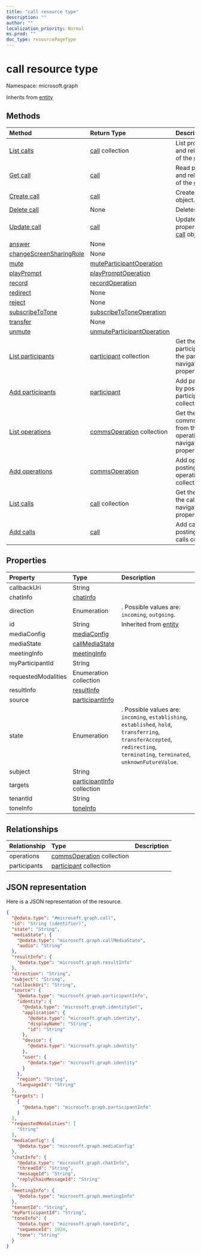 ```yaml
---
title: "call resource type"
description: ""
author: ""
localization_priority: Normal
ms.prod: ""
doc_type: resourcePageType
---
```


# call resource type


Namespace: microsoft.graph




Inherits from [entity](../resources/entity.md)

## Methods
|Method|Return Type|Description|
|:---|:---|:---|
|[List calls](../api/call-list.md)|[call](../resources/call.md) collection|List properties and relationships of the [call](../resources/call.md) objects.|
|[Get call](../api/call-get.md)|[call](../resources/call.md)|Read properties and relationships of the [call](../resources/call.md) object.|
|[Create call](../api/call-create.md)|[call](../resources/call.md)|Create a new [call](../resources/call.md) object.|
|[Delete call](../api/call-delete.md)|None|Deletes a [call](../resources/call.md).|
|[Update call](../api/call-update.md)|[call](../resources/call.md)|Update the properties of a [call](../resources/call.md) object.|
|[answer](../api/call-answer.md)|None||
|[changeScreenSharingRole](../api/call-changescreensharingrole.md)|None||
|[mute](../api/call-mute.md)|[muteParticipantOperation](../resources/muteparticipantoperation.md)||
|[playPrompt](../api/call-playprompt.md)|[playPromptOperation](../resources/playpromptoperation.md)||
|[record](../api/call-record.md)|[recordOperation](../resources/recordoperation.md)||
|[redirect](../api/call-redirect.md)|None||
|[reject](../api/call-reject.md)|None||
|[subscribeToTone](../api/call-subscribetotone.md)|[subscribeToToneOperation](../resources/subscribetotoneoperation.md)||
|[transfer](../api/call-transfer.md)|None||
|[unmute](../api/call-unmute.md)|[unmuteParticipantOperation](../resources/unmuteparticipantoperation.md)||
|[List participants](../api/call-list-participants.md)|[participant](../resources/participant.md) collection|Get the participants from the participants navigation property.|
|[Add participants](../api/call-post-participants.md)|[participant](../resources/participant.md)|Add participants by posting to the participants collection.|
|[List operations](../api/call-list-operations.md)|[commsOperation](../resources/commsoperation.md) collection|Get the commsOperations from the operations navigation property.|
|[Add operations](../api/call-post-operations.md)|[commsOperation](../resources/commsoperation.md)|Add operations by posting to the operations collection.|
|[List calls](../api/cloudcommunications-list-calls.md)|[call](../resources/call.md) collection|Get the calls from the calls navigation property.|
|[Add calls](../api/cloudcommunications-post-calls.md)|[call](../resources/call.md)|Add calls by posting to the calls collection.|

## Properties
|Property|Type|Description|
|:---|:---|:---|
|callbackUri|String||
|chatInfo|[chatInfo](../resources/chatinfo.md)||
|direction|Enumeration|. Possible values are: `incoming`, `outgoing`.|
|id|String| Inherited from [entity](../resources/entity.md)|
|mediaConfig|[mediaConfig](../resources/mediaconfig.md)||
|mediaState|[callMediaState](../resources/callmediastate.md)||
|meetingInfo|[meetingInfo](../resources/meetinginfo.md)||
|myParticipantId|String||
|requestedModalities|Enumeration collection||
|resultInfo|[resultInfo](../resources/resultinfo.md)||
|source|[participantInfo](../resources/participantinfo.md)||
|state|Enumeration|. Possible values are: `incoming`, `establishing`, `established`, `hold`, `transferring`, `transferAccepted`, `redirecting`, `terminating`, `terminated`, `unknownFutureValue`.|
|subject|String||
|targets|[participantInfo](../resources/participantinfo.md) collection||
|tenantId|String||
|toneInfo|[toneInfo](../resources/toneinfo.md)||

## Relationships
|Relationship|Type|Description|
|:---|:---|:---|
|operations|[commsOperation](../resources/commsoperation.md) collection||
|participants|[participant](../resources/participant.md) collection||

## JSON representation
Here is a JSON representation of the resource.
<!-- {
  "blockType": "resource",
  "keyProperty": "id",
  "@odata.type": "microsoft.graph.call",
  "baseType": "microsoft.graph.entity",
  "openType": true
}
-->
``` json
{
  "@odata.type": "#microsoft.graph.call",
  "id": "String (identifier)",
  "state": "String",
  "mediaState": {
    "@odata.type": "microsoft.graph.callMediaState",
    "audio": "String"
  },
  "resultInfo": {
    "@odata.type": "microsoft.graph.resultInfo"
  },
  "direction": "String",
  "subject": "String",
  "callbackUri": "String",
  "source": {
    "@odata.type": "microsoft.graph.participantInfo",
    "identity": {
      "@odata.type": "microsoft.graph.identitySet",
      "application": {
        "@odata.type": "microsoft.graph.identity",
        "displayName": "String",
        "id": "String"
      },
      "device": {
        "@odata.type": "microsoft.graph.identity"
      },
      "user": {
        "@odata.type": "microsoft.graph.identity"
      }
    },
    "region": "String",
    "languageId": "String"
  },
  "targets": [
    {
      "@odata.type": "microsoft.graph.participantInfo"
    }
  ],
  "requestedModalities": [
    "String"
  ],
  "mediaConfig": {
    "@odata.type": "microsoft.graph.mediaConfig"
  },
  "chatInfo": {
    "@odata.type": "microsoft.graph.chatInfo",
    "threadId": "String",
    "messageId": "String",
    "replyChainMessageId": "String"
  },
  "meetingInfo": {
    "@odata.type": "microsoft.graph.meetingInfo"
  },
  "tenantId": "String",
  "myParticipantId": "String",
  "toneInfo": {
    "@odata.type": "microsoft.graph.toneInfo",
    "sequenceId": 1024,
    "tone": "String"
  }
}
```

